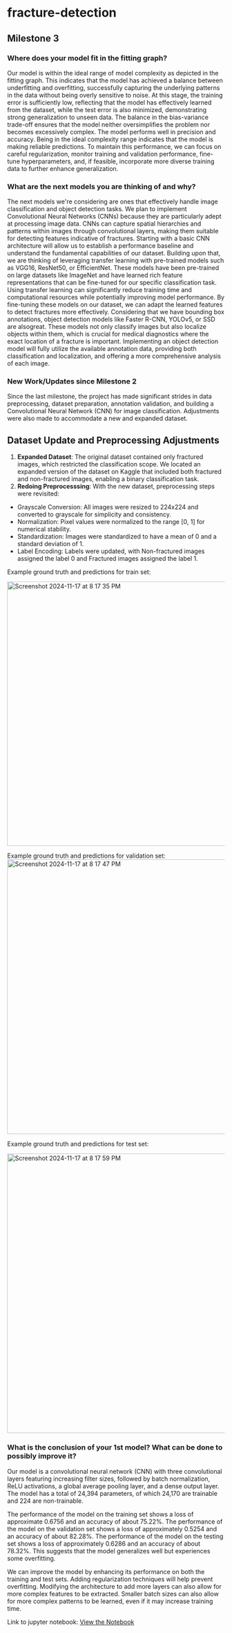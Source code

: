 # fracture-detection

## Milestone 3
### Where does your model fit in the fitting graph?
Our model is within the ideal range of model complexity as depicted in the fitting graph. This indicates that the model has achieved a balance between underfitting and overfitting, successfully capturing the underlying patterns in the data without being overly sensitive to noise. At this stage, the training error is sufficiently low, reflecting that the model has effectively learned from the dataset, while the test error is also minimized, demonstrating strong generalization to unseen data. The balance in the bias-variance trade-off ensures that the model neither oversimplifies the problem nor becomes excessively complex. The model performs well in precision and accuracy. Being in the ideal complexity range indicates that the model is making reliable predictions. To maintain this performance, we can focus on careful regularization, monitor training and validation performance, fine-tune hyperparameters, and, if feasible, incorporate more diverse training data to further enhance generalization.  

### What are the next models you are thinking of and why?
The next models we're considering are ones that effectively handle image classification and object detection tasks. We plan to implement Convolutional Neural Networks (CNNs) because they are particularly adept at processing image data. CNNs can capture spatial hierarchies and patterns within images through convolutional layers, making them suitable for detecting features indicative of fractures. Starting with a basic CNN architecture will allow us to establish a performance baseline and understand the fundamental capabilities of our dataset.
Building upon that, we are thinking of leveraging transfer learning with pre-trained models such as VGG16, ResNet50, or EfficientNet. These models have been pre-trained on large datasets like ImageNet and have learned rich feature representations that can be fine-tuned for our specific classification task. Using transfer learning can significantly reduce training time and computational resources while potentially improving model performance. By fine-tuning these models on our dataset, we can adapt the learned features to detect fractures more effectively.
Considering that we have bounding box annotations, object detection models like Faster R-CNN, YOLOv5, or SSD are alsogreat. These models not only classify images but also localize objects within them, which is crucial for medical diagnostics where the exact location of a fracture is important. Implementing an object detection model will fully utilize the available annotation data, providing both classification and localization, and offering a more comprehensive analysis of each image.

### New Work/Updates since Milestone 2

Since the last milestone, the project has made significant strides in data preprocessing, dataset preparation, annotation validation, and building a Convolutional Neural Network (CNN) for image classification. Adjustments were also made to accommodate a new and expanded dataset.

## Dataset Update and Preprocessing Adjustments

1. **Expanded Dataset**: The original dataset contained only fractured images, which restricted the classification scope. We located an expanded version of the dataset on Kaggle that included both fractured and non-fractured images, enabling a binary classification task.
2. **Redoing Preprocesssing**: With the new dataset, preprocessing steps were revisited:
- Grayscale Conversion: All images were resized to 224x224 and converted to grayscale for simplicity and consistency.
- Normalization: Pixel values were normalized to the range [0, 1] for numerical stability.
- Standardization: Images were standardized to have a mean of 0 and a standard deviation of 1.
- Label Encoding: Labels were updated, with Non-fractured images assigned the label 0 and Fractured images assigned the label 1.

 Example ground truth and predictions for train set:
 
 <img width="611" alt="Screenshot 2024-11-17 at 8 17 35 PM" src="https://github.com/user-attachments/assets/ad59a1ab-b071-4786-a663-d899c7e09737">

Example ground truth and predictions for validation set:
<img width="635" alt="Screenshot 2024-11-17 at 8 17 47 PM" src="https://github.com/user-attachments/assets/ca73cb3b-745b-4dea-9afd-e85c75d5177a">

Example ground truth and predictions for test set:

<img width="646" alt="Screenshot 2024-11-17 at 8 17 59 PM" src="https://github.com/user-attachments/assets/e411786f-83a5-4f9e-85b2-7d2be59debcf">


### What is the conclusion of your 1st model? What can be done to possibly improve it?

Our model is a convolutional neural network (CNN) with three convolutional layers featuring increasing filter sizes, followed by batch normalization, ReLU activations, a global average pooling layer, and a dense output layer. The model has a total of 24,394 parameters, of which 24,170 are trainable and 224 are non-trainable.

The performance of the model on the training set shows a loss of approximate 0.6756 and an accuracy of about 75.22%. The performance of the model on the validation set shows a loss of approximately 0.5254 and an accuracy of about 82.28%. The performance of the model on the testing set shows a loss of approximately 0.6286 and an accuracy of about 78.32%. This suggests that the model generalizes well but experiences some overfitting. 

We can improve the model by enhancing its performance on both the training and test sets. Adding regularization techniques will help prevent overfitting. Modifying the architecture to add more layers can also allow for more complex features to be extracted. Smaller batch sizes can also allow for more complex patterns to be learned, even if it may increase training time.

Link to jupyter notebook: [View the Notebook](CNN_notebook.ipynb)
